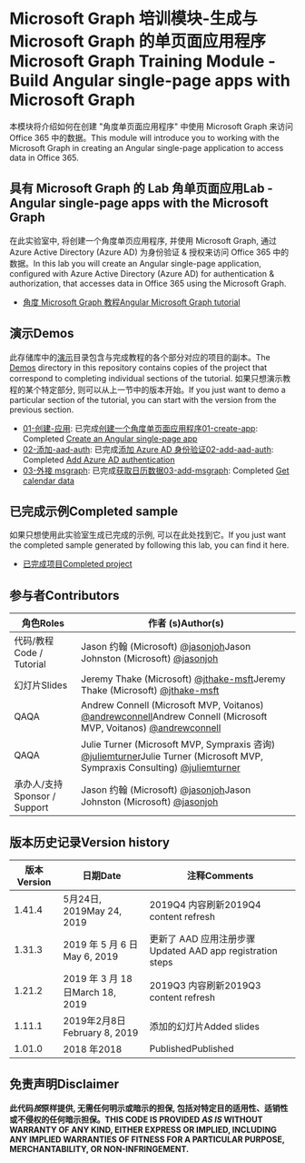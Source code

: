 # <a name="microsoft-graph-training-module---build-angular-single-page-apps-with-microsoft-graph"></a><span data-ttu-id="bd27c-101">Microsoft Graph 培训模块-生成与 Microsoft Graph 的单页面应用程序</span><span class="sxs-lookup"><span data-stu-id="bd27c-101">Microsoft Graph Training Module - Build Angular single-page apps with Microsoft Graph</span></span>

<span data-ttu-id="bd27c-102">本模块将介绍如何在创建 "角度单页面应用程序" 中使用 Microsoft Graph 来访问 Office 365 中的数据。</span><span class="sxs-lookup"><span data-stu-id="bd27c-102">This module will introduce you to working with the Microsoft Graph in creating an Angular single-page application to access data in Office 365.</span></span>

## <a name="lab---angular-single-page-apps-with-the-microsoft-graph"></a><span data-ttu-id="bd27c-103">具有 Microsoft Graph 的 Lab 角单页面应用</span><span class="sxs-lookup"><span data-stu-id="bd27c-103">Lab - Angular single-page apps with the Microsoft Graph</span></span>

<span data-ttu-id="bd27c-104">在此实验室中, 将创建一个角度单页应用程序, 并使用 Microsoft Graph, 通过 Azure Active Directory (Azure AD) 为身份验证 & 授权来访问 Office 365 中的数据。</span><span class="sxs-lookup"><span data-stu-id="bd27c-104">In this lab you will create an Angular single-page application, configured with Azure Active Directory (Azure AD) for authentication & authorization, that accesses data in Office 365 using the Microsoft Graph.</span></span>

- [<span data-ttu-id="bd27c-105">角度 Microsoft Graph 教程</span><span class="sxs-lookup"><span data-stu-id="bd27c-105">Angular Microsoft Graph tutorial</span></span>](https://docs.microsoft.com/graph/tutorials/angular)

## <a name="demos"></a><span data-ttu-id="bd27c-106">演示</span><span class="sxs-lookup"><span data-stu-id="bd27c-106">Demos</span></span>

<span data-ttu-id="bd27c-107">此存储库中的[演示](demos)目录包含与完成教程的各个部分对应的项目的副本。</span><span class="sxs-lookup"><span data-stu-id="bd27c-107">The [Demos](demos) directory in this repository contains copies of the project that correspond to completing individual sections of the tutorial.</span></span> <span data-ttu-id="bd27c-108">如果只想演示教程的某个特定部分, 则可以从上一节中的版本开始。</span><span class="sxs-lookup"><span data-stu-id="bd27c-108">If you just want to demo a particular section of the tutorial, you can start with the version from the previous section.</span></span>

- <span data-ttu-id="bd27c-109">[01-创建-应用](demos/01-create-app): 已完成[创建一个角度单页面应用程序](https://docs.microsoft.com/graph/tutorials/angular?tutorial-step=1)</span><span class="sxs-lookup"><span data-stu-id="bd27c-109">[01-create-app](demos/01-create-app): Completed [Create an Angular single-page app](https://docs.microsoft.com/graph/tutorials/angular?tutorial-step=1)</span></span>
- <span data-ttu-id="bd27c-110">[02-添加-aad-auth](demos/02-add-aad-auth): 已完成[添加 Azure AD 身份验证](https://docs.microsoft.com/graph/tutorials/angular?tutorial-step=3)</span><span class="sxs-lookup"><span data-stu-id="bd27c-110">[02-add-aad-auth](demos/02-add-aad-auth): Completed [Add Azure AD authentication](https://docs.microsoft.com/graph/tutorials/angular?tutorial-step=3)</span></span>
- <span data-ttu-id="bd27c-111">[03-外接 msgraph](demos/03-add-msgraph): 已完成[获取日历数据](https://docs.microsoft.com/graph/tutorials/angular?tutorial-step=4)</span><span class="sxs-lookup"><span data-stu-id="bd27c-111">[03-add-msgraph](demos/03-add-msgraph): Completed [Get calendar data](https://docs.microsoft.com/graph/tutorials/angular?tutorial-step=4)</span></span>

## <a name="completed-sample"></a><span data-ttu-id="bd27c-112">已完成示例</span><span class="sxs-lookup"><span data-stu-id="bd27c-112">Completed sample</span></span>

<span data-ttu-id="bd27c-113">如果只想使用此实验室生成已完成的示例, 可以在此处找到它。</span><span class="sxs-lookup"><span data-stu-id="bd27c-113">If you just want the completed sample generated by following this lab, you can find it here.</span></span>

- [<span data-ttu-id="bd27c-114">已完成项目</span><span class="sxs-lookup"><span data-stu-id="bd27c-114">Completed project</span></span>](demos/03-add-msgraph)

## <a name="contributors"></a><span data-ttu-id="bd27c-115">参与者</span><span class="sxs-lookup"><span data-stu-id="bd27c-115">Contributors</span></span>

|       <span data-ttu-id="bd27c-116">角色</span><span class="sxs-lookup"><span data-stu-id="bd27c-116">Roles</span></span>       |                                     <span data-ttu-id="bd27c-117">作者 (s)</span><span class="sxs-lookup"><span data-stu-id="bd27c-117">Author(s)</span></span>                                     |
| ----------------- | --------------------------------------------------------------------------------- |
| <span data-ttu-id="bd27c-118">代码/教程</span><span class="sxs-lookup"><span data-stu-id="bd27c-118">Code / Tutorial</span></span>   | <span data-ttu-id="bd27c-119">Jason 约翰 (Microsoft) [@jasonjoh](//github.com/jasonjoh)</span><span class="sxs-lookup"><span data-stu-id="bd27c-119">Jason Johnston (Microsoft) [@jasonjoh](//github.com/jasonjoh)</span></span>                                 |
| <span data-ttu-id="bd27c-120">幻灯片</span><span class="sxs-lookup"><span data-stu-id="bd27c-120">Slides</span></span>            | <span data-ttu-id="bd27c-121">Jeremy Thake (Microsoft) [@jthake-msft](//github.com/jthake-msft)</span><span class="sxs-lookup"><span data-stu-id="bd27c-121">Jeremy Thake (Microsoft) [@jthake-msft](//github.com/jthake-msft)</span></span>                             |
| <span data-ttu-id="bd27c-122">QA</span><span class="sxs-lookup"><span data-stu-id="bd27c-122">QA</span></span>                | <span data-ttu-id="bd27c-123">Andrew Connell (Microsoft MVP, Voitanos) [@andrewconnell](//github.com/andrewconnell)</span><span class="sxs-lookup"><span data-stu-id="bd27c-123">Andrew Connell (Microsoft MVP, Voitanos) [@andrewconnell](//github.com/andrewconnell)</span></span>         |
| <span data-ttu-id="bd27c-124">QA</span><span class="sxs-lookup"><span data-stu-id="bd27c-124">QA</span></span>                | <span data-ttu-id="bd27c-125">Julie Turner (Microsoft MVP, Sympraxis 咨询) [@juliemturner](//github.com/juliemturner)</span><span class="sxs-lookup"><span data-stu-id="bd27c-125">Julie Turner (Microsoft MVP, Sympraxis Consulting) [@juliemturner](//github.com/juliemturner)</span></span> |
| <span data-ttu-id="bd27c-126">承办人/支持</span><span class="sxs-lookup"><span data-stu-id="bd27c-126">Sponsor / Support</span></span> | <span data-ttu-id="bd27c-127">Jason 约翰 (Microsoft) [@jasonjoh](//github.com/jasonjoh)</span><span class="sxs-lookup"><span data-stu-id="bd27c-127">Jason Johnston (Microsoft) [@jasonjoh](//github.com/jasonjoh)</span></span>                                 |

## <a name="version-history"></a><span data-ttu-id="bd27c-128">版本历史记录</span><span class="sxs-lookup"><span data-stu-id="bd27c-128">Version history</span></span>

| <span data-ttu-id="bd27c-129">版本</span><span class="sxs-lookup"><span data-stu-id="bd27c-129">Version</span></span> |       <span data-ttu-id="bd27c-130">日期</span><span class="sxs-lookup"><span data-stu-id="bd27c-130">Date</span></span>       |              <span data-ttu-id="bd27c-131">注释</span><span class="sxs-lookup"><span data-stu-id="bd27c-131">Comments</span></span>              |
| ------- | ---------------- | ---------------------------------- |
| <span data-ttu-id="bd27c-132">1.4</span><span class="sxs-lookup"><span data-stu-id="bd27c-132">1.4</span></span>     | <span data-ttu-id="bd27c-133">5月24日, 2019</span><span class="sxs-lookup"><span data-stu-id="bd27c-133">May 24, 2019</span></span>     | <span data-ttu-id="bd27c-134">2019Q4 内容刷新</span><span class="sxs-lookup"><span data-stu-id="bd27c-134">2019Q4 content refresh</span></span>             |
| <span data-ttu-id="bd27c-135">1.3</span><span class="sxs-lookup"><span data-stu-id="bd27c-135">1.3</span></span>     | <span data-ttu-id="bd27c-136">2019 年 5 月 6 日</span><span class="sxs-lookup"><span data-stu-id="bd27c-136">May 6, 2019</span></span>      | <span data-ttu-id="bd27c-137">更新了 AAD 应用注册步骤</span><span class="sxs-lookup"><span data-stu-id="bd27c-137">Updated AAD app registration steps</span></span> |
| <span data-ttu-id="bd27c-138">1.2</span><span class="sxs-lookup"><span data-stu-id="bd27c-138">1.2</span></span>     | <span data-ttu-id="bd27c-139">2019 年 3 月 18 日</span><span class="sxs-lookup"><span data-stu-id="bd27c-139">March 18, 2019</span></span>   | <span data-ttu-id="bd27c-140">2019Q3 内容刷新</span><span class="sxs-lookup"><span data-stu-id="bd27c-140">2019Q3 content refresh</span></span>             |
| <span data-ttu-id="bd27c-141">1.1</span><span class="sxs-lookup"><span data-stu-id="bd27c-141">1.1</span></span>     | <span data-ttu-id="bd27c-142">2019年2月8日</span><span class="sxs-lookup"><span data-stu-id="bd27c-142">February 8, 2019</span></span> | <span data-ttu-id="bd27c-143">添加的幻灯片</span><span class="sxs-lookup"><span data-stu-id="bd27c-143">Added slides</span></span>                       |
| <span data-ttu-id="bd27c-144">1.0</span><span class="sxs-lookup"><span data-stu-id="bd27c-144">1.0</span></span>     | <span data-ttu-id="bd27c-145">2018 年</span><span class="sxs-lookup"><span data-stu-id="bd27c-145">2018</span></span>             | <span data-ttu-id="bd27c-146">Published</span><span class="sxs-lookup"><span data-stu-id="bd27c-146">Published</span></span>                          |

## <a name="disclaimer"></a><span data-ttu-id="bd27c-147">免责声明</span><span class="sxs-lookup"><span data-stu-id="bd27c-147">Disclaimer</span></span>

<span data-ttu-id="bd27c-148">**此代码*按*原样提供, 无需任何明示或暗示的担保, 包括对特定目的适用性、适销性或不侵权的任何暗示担保。**</span><span class="sxs-lookup"><span data-stu-id="bd27c-148">**THIS CODE IS PROVIDED *AS IS* WITHOUT WARRANTY OF ANY KIND, EITHER EXPRESS OR IMPLIED, INCLUDING ANY IMPLIED WARRANTIES OF FITNESS FOR A PARTICULAR PURPOSE, MERCHANTABILITY, OR NON-INFRINGEMENT.**</span></span>